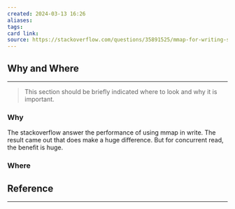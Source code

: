 ```yaml
---
created: 2024-03-13 16:26
aliases: 
tags: 
card link: 
source: https://stackoverflow.com/questions/35891525/mmap-for-writing-sequential-log-file-for-speed
---
```

## Why and Where
---
> This section should be briefly indicated where to look and why it is important.

### Why

The stackoverflow answer the performance of using mmap in write. The result came out that does make a huge difference. But for concurrent read, the benefit is huge.

### Where





## Reference
---